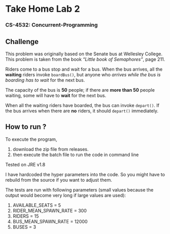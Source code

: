 # Take Home Lab 2 

### CS-4532: Concurrent-Programming

## Challenge 

This problem was originally based on the Senate bus at 
Wellesley College. This problem is taken from the book 
_“Little book of Semaphores”_, page 211.

Riders come to a bus stop and wait for a bus. 
When the bus arrives, all the **waiting** riders invoke `boardBus()`, 
but anyone who _arrives while the bus is boarding has to wait_ 
for the next bus. 

The capacity of the bus is **50** people; 
if there are **more than 50** people waiting, 
some will have to **wait** for the next bus. 

When all the waiting riders have boarded, the bus can 
invoke `depart()`. If the bus arrives when there are **no** riders, 
it should `depart()` immediately.

## How to run ?

To execute the program, 
1. download the zip file from releases.
2. then execute the batch file to run the code in command line

Tested on JRE v1.8

I have hardcoded the hyper parameters into the code. 
So you might have to rebuild from the source if you want to adjust them.

The tests are run with following parameters (small values because the output would become very long if large values are used):
1. AVAILABLE_SEATS = 5
2. RIDER_MEAN_SPAWN_RATE = 300
3. RIDERS = 15
4. BUS_MEAN_SPAWN_RATE = 12000
5. BUSES = 3